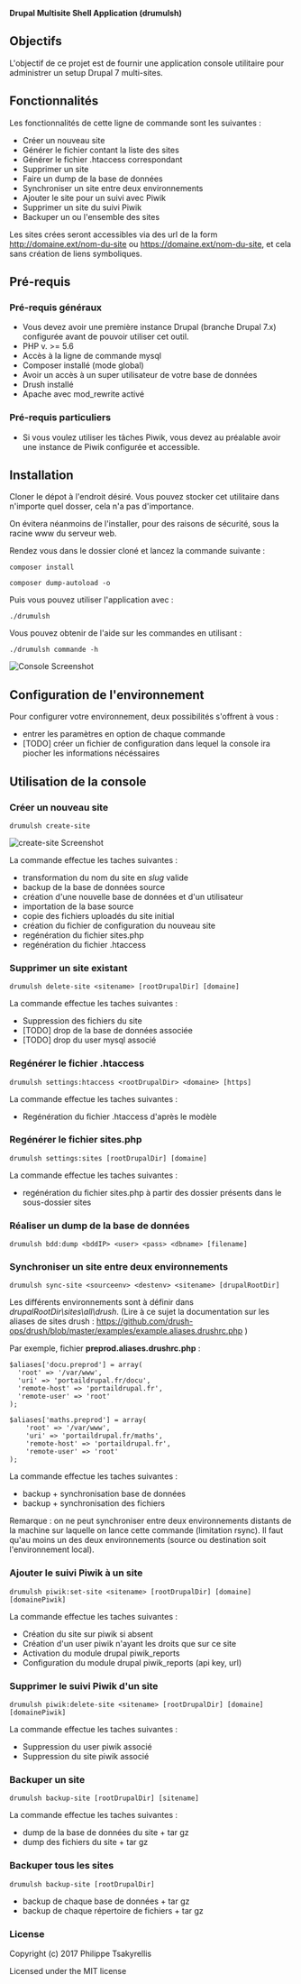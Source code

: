 **Drupal Multisite Shell Application (drumulsh)**

## Objectifs

L'objectif de ce projet est de fournir une application console utilitaire pour administrer un setup Drupal 7 multi-sites. 

## Fonctionnalités 

Les fonctionnalités de cette ligne de commande sont les suivantes : 

 * Créer un nouveau site
 * Générer le fichier contant la liste des sites
 * Générer le fichier .htaccess correspondant
 * Supprimer un site
 * Faire un dump de la base de données
 * Synchroniser un site entre deux environnements
 * Ajouter le site pour un suivi avec Piwik
 * Supprimer un site du suivi Piwik
 * Backuper un ou l'ensemble des sites
 
 Les sites crées seront accessibles via des url de la form http://domaine.ext/nom-du-site ou https://domaine.ext/nom-du-site,
 et cela sans création de liens symboliques. 

## Pré-requis

### Pré-requis généraux

 * Vous devez avoir une première instance Drupal (branche Drupal 7.x) configurée avant de pouvoir utiliser cet outil.
 * PHP v. >= 5.6
 * Accès à la ligne de commande mysql
 * Composer installé (mode global)
 * Avoir un accès à un super utilisateur de votre base de données
 * Drush installé
 * Apache avec mod_rewrite activé

### Pré-requis particuliers

 * Si vous voulez utiliser les tâches Piwik, vous devez au préalable avoir une instance de Piwik configurée et accessible.  

## Installation

Cloner le dépot à l'endroit désiré. Vous pouvez stocker cet utilitaire dans n'importe quel dosser, cela n'a pas d'importance.

On évitera néanmoins de l'installer, pour des raisons de sécurité, sous la racine www du serveur web. 

Rendez vous dans le dossier cloné et lancez la commande suivante :

`composer install`

`composer dump-autoload -o`

Puis vous pouvez utiliser l'application avec :   

`./drumulsh`

Vous pouvez obtenir de l'aide sur les commandes en utilisant : 

`./drumulsh commande -h`

![Console Screenshot](doc/screenshot/mainconsole.jpg?raw=true "Screenshot console")

## Configuration de l'environnement

Pour configurer votre environnement, deux possibilités s'offrent à vous : 
* entrer les paramètres en option de chaque commande
* [TODO] créer un fichier de configuration dans lequel la console ira piocher les informations nécéssaires

## Utilisation de la console

### Créer un nouveau site

`drumulsh create-site`

![create-site Screenshot](doc/screenshot/create-site.jpg?raw=true "Screenshot create-site")

La commande effectue les taches suivantes : 
* transformation du nom du site en _slug_ valide
* backup de la base de données source
* création d'une nouvelle base de données et d'un utilisateur
* importation de la base source
* copie des fichiers uploadés du site initial
* création du fichier de configuration du nouveau site
* regénération du fichier sites.php
* regénération du fichier .htaccess

### Supprimer un site existant

`drumulsh delete-site <sitename> [rootDrupalDir] [domaine]`

La commande effectue les taches suivantes : 
* Suppression des fichiers du site 
* [TODO] drop de la base de données associée
* [TODO] drop du user mysql associé

### Regénérer le fichier .htaccess

`drumulsh settings:htaccess <rootDrupalDir> <domaine> [https]`

La commande effectue les taches suivantes : 
* Regénération du fichier .htaccess d'après le modèle 

### Regénérer le fichier sites.php

 `drumulsh settings:sites [rootDrupalDir] [domaine]`
 
 La commande effectue les taches suivantes : 
 * regénération du fichier sites.php à partir des dossier présents dans le sous-dossier sites
 
### Réaliser un dump de la base de données

`drumulsh bdd:dump <bddIP> <user> <pass> <dbname> [filename]`

### Synchroniser un site entre deux environnements

`drumulsh sync-site <sourceenv> <destenv> <sitename> [drupalRootDir]`

Les différents environnements sont à définir dans _drupalRootDir\sites\all\drush_. (Lire à ce sujet la documentation sur les aliases de sites drush : https://github.com/drush-ops/drush/blob/master/examples/example.aliases.drushrc.php )

Par exemple, fichier **preprod.aliases.drushrc.php** : 
 
```
$aliases['docu.preprod'] = array(
  'root' => '/var/www',
  'uri' => 'portaildrupal.fr/docu',
  'remote-host' => 'portaildrupal.fr',
  'remote-user' => 'root'
);
  
$aliases['maths.preprod'] = array(
    'root' => '/var/www',
    'uri' => 'portaildrupal.fr/maths',
    'remote-host' => 'portaildrupal.fr',
    'remote-user' => 'root'
);
```

La commande effectue les taches suivantes : 
* backup + synchronisation base de données
* backup + synchronisation des fichiers

Remarque : on ne peut synchroniser entre deux environnements distants de la machine sur laquelle on lance cette commande (limitation rsync). Il faut qu'au moins un des deux environnements (source ou destination soit l'environnement local).

### Ajouter le suivi Piwik à un site

`drumulsh piwik:set-site <sitename> [rootDrupalDir] [domaine] [domainePiwik]`

La commande effectue les taches suivantes : 
* Création du site sur piwik si absent
* Création d'un user piwik n'ayant les droits que sur ce site
* Activation du module drupal piwik_reports
* Configuration du module drupal piwik_reports (api key, url)

### Supprimer le suivi Piwik d'un site

`drumulsh piwik:delete-site <sitename> [rootDrupalDir] [domaine] [domainePiwik]`

La commande effectue les taches suivantes : 
* Suppression du user piwik associé
* Suppression du site piwik associé

### Backuper un site

`drumulsh backup-site [rootDrupalDir] [sitename]`

La commande effectue les taches suivantes : 
* dump de la base de données du site + tar gz
* dump des fichiers du site + tar gz

### Backuper tous les sites

`drumulsh backup-site [rootDrupalDir]`

* backup de chaque base de données + tar gz
* backup de chaque répertoire de fichiers + tar gz

### License
Copyright (c) 2017 Philippe Tsakyrellis

Licensed under the MIT license
